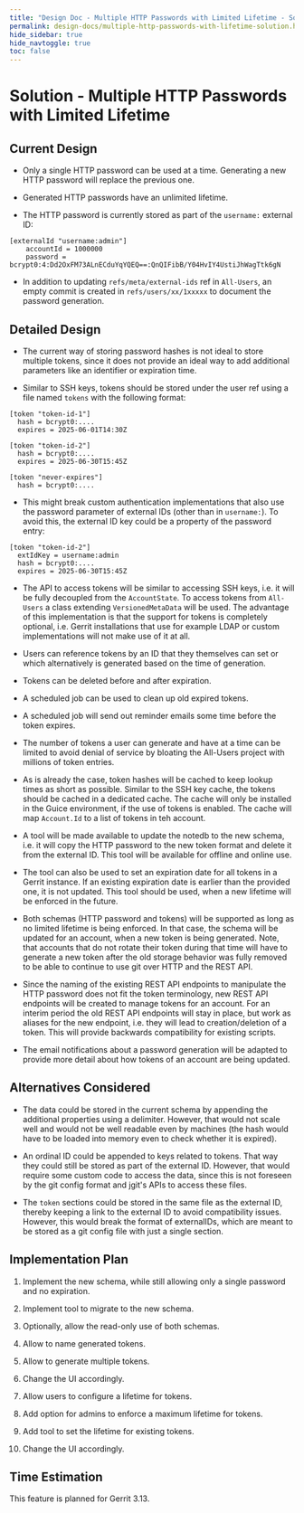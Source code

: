 ```yaml
---
title: "Design Doc - Multiple HTTP Passwords with Limited Lifetime - Solution"
permalink: design-docs/multiple-http-passwords-with-lifetime-solution.html
hide_sidebar: true
hide_navtoggle: true
toc: false
---
```


# Solution - Multiple HTTP Passwords with Limited Lifetime

## <a id="overview"> Current Design

* Only a single HTTP password can be used at a time. Generating a new HTTP
  password will replace the previous one.

* Generated HTTP passwords have an unlimited lifetime.

* The HTTP password is currently stored as part of the `username:` external ID:

```
[externalId "username:admin"]
	accountId = 1000000
	password = bcrypt0:4:Dd2OxFM73ALnECduYqYQEQ==:QnQIFibB/Y04HvIY4UstiJhWagTtk6gN
```

* In addition to updating `refs/meta/external-ids` ref in `All-Users`, an empty
  commit is created in `refs/users/xx/1xxxxx` to document the password generation.

## <a id="detailed-design"> Detailed Design

* The current way of storing password hashes is not ideal to store multiple
  tokens, since it does not provide an ideal way to add additional parameters
  like an identifier or expiration time.

* Similar to SSH keys, tokens should be stored under the user ref using a file
  named `tokens` with the following format:

```
[token "token-id-1"]
  hash = bcrypt0:....
  expires = 2025-06-01T14:30Z

[token "token-id-2"]
  hash = bcrypt0:....
  expires = 2025-06-30T15:45Z

[token "never-expires"]
  hash = bcrypt0:....
```

* This might break custom authentication implementations that also use the
  password parameter of external IDs (other than in `username:`). To avoid this,
  the external ID key could be a property of the password entry:

```
[token "token-id-2"]
  extIdKey = username:admin
  hash = bcrypt0:....
  expires = 2025-06-30T15:45Z
```

* The API to access tokens will be similar to accessing SSH keys, i.e. it will
  be fully decoupled from the `AccountState`. To access tokens from `All-Users`
  a class extending `VersionedMetaData` will be used. The advantage of this
  implementation is that the support for tokens is completely optional, i.e.
  Gerrit installations that use for example LDAP or custom implementations will
  not make use of it at all.

* Users can reference tokens by an ID that they themselves can set or which
  alternatively is generated based on the time of generation.

* Tokens can be deleted before and after expiration.

* A scheduled job can be used to clean up old expired tokens.

* A scheduled job will send out reminder emails some time before the token
  expires.

* The number of tokens a user can generate and have at a time can be limited to
  avoid denial of service by bloating the All-Users project with millions of
  token entries.

* As is already the case, token hashes will be cached to keep lookup times
  as short as possible. Similar to the SSH key cache, the tokens should be
  cached in a dedicated cache. The cache will only be installed in the Guice
  environment, if the use of tokens is enabled. The cache will map `Account.Id`
  to a list of tokens in teh account.

* A tool will be made available to update the notedb to the new schema, i.e.
  it will copy the HTTP password to the new token format and delete it from the
  external ID. This tool will be available for offline and online use.

* The tool can also be used to set an expiration date for all tokens
  in a Gerrit instance. If an existing expiration date is earlier than the
  provided one, it is not updated. This tool should be used, when a new lifetime
  will be enforced in the future.

* Both schemas (HTTP password and tokens) will be supported as long as no limited
  lifetime is being enforced. In that case, the schema will be updated for an
  account, when a new token is being generated. Note, that accounts that do
  not rotate their token during that time will have to generate a new token
  after the old storage behavior was fully removed to be able to continue to use
  git over HTTP and the REST API.

* Since the naming of the existing REST API endpoints to manipulate the HTTP
  password does not fit the token terminology, new REST API endpoints will be
  created to manage tokens for an account. For an interim period the old REST API
  endpoints will stay in place, but work as aliases for the new endpoint, i.e.
  they will lead to creation/deletion of a token. This will provide backwards
  compatibility for existing scripts.

* The email notifications about a password generation will be adapted to provide
  more detail about how tokens of an account are being updated.


## <a id="alternatives-considered"> Alternatives Considered

* The data could be stored in the current schema by appending the additional
  properties using a delimiter. However, that would not scale well and would
  not be well readable even by machines (the hash would have to be loaded into
  memory even to check whether it is expired).

* An ordinal ID could be appended to keys related to tokens. That way they could
  still be stored as part of the external ID. However, that would require some
  custom code to access the data, since this is not foreseen by the git config
  format and jgit's APIs to access these files.

* The `token` sections could be stored in the same file as the external ID,
  thereby keeping a link to the external ID to avoid compatibility issues.
  However, this would break the format of externalIDs, which are meant to be
  stored as a git config file with just a single section.

## <a id="implementation-plan"> Implementation Plan

1) Implement the new schema, while still allowing only a single password and no
   expiration.

2) Implement tool to migrate to the new schema.

3) Optionally, allow the read-only use of both schemas.

4) Allow to name generated tokens.

5) Allow to generate multiple tokens.

6) Change the UI accordingly.

7) Allow users to configure a lifetime for tokens.

8) Add option for admins to enforce a maximum lifetime for tokens.

9)  Add tool to set the lifetime for existing tokens.

10) Change the UI accordingly.


## <a id="time-estimation"> Time Estimation

This feature is planned for Gerrit 3.13.
